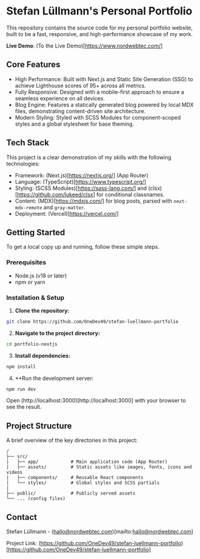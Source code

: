 # Stefan Lüllmann's Personal Portfolio

This repository contains the source code for my personal portfolio website, built to be a fast, responsive, and high-performance showcase of my work.

**Live Demo**: (To the Live Demo)[https://www.nordwebtec.com/]

## Core Features
- High Performance: Built with Next.js and Static Site Generation (SSG) to achieve Lighthouse scores of 95+ across all metrics.
- Fully Responsive: Designed with a mobile-first approach to ensure a seamless experience on all devices.
- Blog Engine: Features a statically generated blog powered by local MDX files, demonstrating content-driven site architecture.
- Modern Styling: Styled with SCSS Modules for component-scoped styles and a global stylesheet for base theming.

## Tech Stack
This project is a clear demonstration of my skills with the following technologies:

- Framework: (Next.js)[https://nextjs.org/] (App Router)
- Language: (TypeScript)[https://www.typescript.org/]
- Styling: (SCSS Modules)[https://sass-lang.com/] and (clsx)[https://github.com/lukeed/clsx] for conditional classnames.
- Content: (MDX)[https://mdxjs.com/] for blog posts, parsed with `next-mdx-remote` and `gray-matter`.
- Deployment: (Vercel)[https://vercel.com/]

## Getting Started
To get a local copy up and running, follow these simple steps.

### Prerequisites
- Node.js (v18 or later)
- npm or yarn

### Installation & Setup
1. **Clone the repository:**
```bash
git clone https://github.com/OneDev49/stefan-luellmann-portfolio
```

2. **Navigate to the project directory:**
```bash
cd portfolio-nextjs
```

3. **Install dependencies:**
```bash
npm install
```

4. **Run the development server:
```bash
npm run dev
```
Open (http://localhost:3000)[http://localhost:3000] with your browser to see the result.

## Project Structure
A brief overview of the key directories in this project:
```text
/
├── src/                
|   ├── app/            # Main application code (App Router)
|   ├── assets/         # Static assets like images, fonts, icons and videos
|   ├── components/     # Reusable React components
|   └── styles/         # Global styles and SCSS partials
|
├── public/             # Publicly served assets
└── ... (config files)
```


## Contact
Stefan Lüllmann - (hallo@nordwebtec.com)[mailto:hallo@nordwebtec.com]

Project Link: (https://github.com/OneDev49/stefan-luellmann-portfolio)[https://github.com/OneDev49/stefan-luellmann-portfolio]